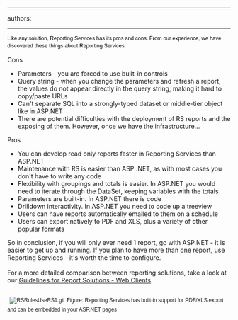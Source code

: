 

---
authors:

---




<span class='intro'> <span style="font&#58;12px/16.79px verdana, sans-serif;text-align&#58;left;color&#58;#000000;text-transform&#58;none;text-indent&#58;0px;letter-spacing&#58;normal;word-spacing&#58;0px;float&#58;none;display&#58;inline !important;white-space&#58;normal;font-size-adjust&#58;none;font-stretch&#58;normal;">Like any solution, Reporting Services has its pros and cons. From our experience, we have discovered these things about Reporting Services&#58;</span> </span>

<span class="ssw-rteStyle-FigureNormal">Cons</span><br><ul><li>Parameters - you are forced to use built-in controls</li><li>Query string - when you change the parameters and refresh a report, the values do not appear directly in the query string, making it hard to copy/paste URLs</li><li>Can't separate SQL into a strongly-typed dataset or middle-tier object like in ASP.NET</li><li>There are potential difficulties with the deployment of RS reports and the exposing of them. However, once we have the infrastructure...</li></ul>Pros<br><ul><li>You can develop&#160;read only&#160;reports faster in Reporting Services than ASP.NET</li><li>Maintenance with RS is easier than ASP .NET, as with most cases you don't have to write any code</li><li>Flexibility with groupings and totals is easier. In ASP.NET you would need to iterate through the DataSet, keeping variables with the totals</li><li>Parameters are built-in. In ASP.NET there is code</li><li>Drilldown interactivity. In ASP.NET you need to code up a treeview</li><li>Users can have reports automatically emailed to them on a schedule</li><li>Users can export natively to PDF and XLS, plus a variety of other popular formats</li></ul>So in conclusion, if you will only ever need 1 report, go with ASP.NET - it is easier to get up and running. If you plan to have more than one report, use Reporting Services - it's worth the time to configure.<br><br>For a more detailed comparison between reporting solutions, take a look at our&#160;<a href="http&#58;//www.ssw.com.au/ssw/Standards/DeveloperDotNet/guidelinesforreportingwebclient.aspx">Guidelines for Report Solutions - Web Clients</a>.<br><br><p style="font&#58;12px/1.4em verdana, sans-serif;margin&#58;7px 0px;padding&#58;0px;text-align&#58;left;text-transform&#58;none;text-indent&#58;0px;letter-spacing&#58;normal;word-spacing&#58;0px;white-space&#58;normal;font-size-adjust&#58;none;font-stretch&#58;normal;"><img class="ssw-rteStyle-ImageArea" alt="RSRulesUseRS1.gif" src="/ReportingSolutions/RulesToBetterReportingSolutions/PublishingImages/RSRulesUseRS1.gif" style="margin&#58;5px;" /><span class="ssw-rteStyle-FigureNormal">Figure&#58; Reporting Services has built-in support for PDF/XLS export and can be embedded in your ASP.NET pages</span></p>


